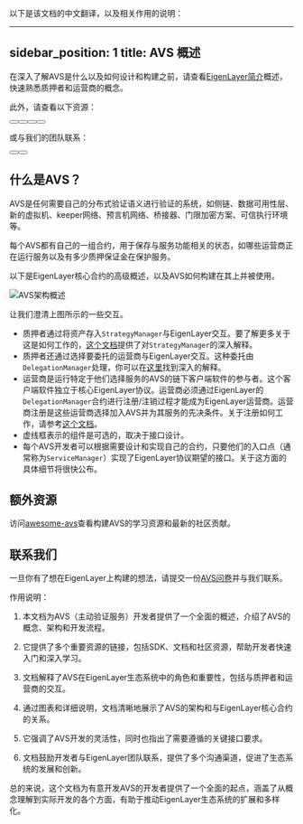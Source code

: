 以下是该文档的中文翻译，以及相关作用的说明：

---
sidebar_position: 1
title: AVS 概述
---

在深入了解AVS是什么以及如何设计和构建之前，请查看[EigenLayer简介](https://docs.eigenlayer.xyz/eigenlayer/overview/)概述，快速熟悉质押者和运营商的概念。

此外，请查看以下资源：

<div class="button1-container">
    <Button label="AVS 手册" link="https://eigenlabs.gitbook.io/avs-book" />
    <Button label="GO SDK" link="https://github.com/Layr-Labs/eigensdk-go" />
    <Button label="Rust SDK" link="https://github.com/Layr-Labs/eigensdk-rs" />
    <Button label="Awesome AVS" link="https://github.com/Layr-Labs/awesome-avs" />
</div>

<p className="button1-container-heading">或与我们的团队联系：</p>

<div class="button1-container">
    <Button label="BuildOnEigen 群聊" link="https://t.me/+LsjfhgFoHJEyN2Rh" />
    <Button label="安排通话" link="https://share.hsforms.com/1BksFoaPjSk2l3pQ5J4EVCAein6l" />
</div>

## 什么是AVS？

AVS是任何需要自己的分布式验证语义进行验证的系统，如侧链、数据可用性层、新的虚拟机、keeper网络、预言机网络、桥接器、门限加密方案、可信执行环境等。

每个AVS都有自己的一组合约，用于保存与服务功能相关的状态，如哪些运营商正在运行服务以及有多少质押保证金在保护服务。

以下是EigenLayer核心合约的高级概述，以及AVS如何构建在其上并被使用。

![AVS架构概述](/img/avs/avs-architecture-v1.png)

让我们澄清上图所示的一些交互。

- 质押者通过将资产存入`StrategyManager`与EigenLayer交互。要了解更多关于这是如何工作的，[这个文档](https://github.com/Layr-Labs/eigenlayer-contracts/blob/master/docs/core/StrategyManager.md)提供了对`StrategyManager`的深入解释。
- 质押者还通过选择要委托的运营商与EigenLayer交互。这种委托由`DelegationManager`处理，你可以在[这里](https://github.com/Layr-Labs/eigenlayer-contracts/blob/master/docs/core/DelegationManager.md)找到深入的解释。
- 运营商是运行特定于他们选择服务的AVS的链下客户端软件的参与者。这个客户端软件独立于核心EigenLayer协议。运营商必须通过EigenLayer的`DelegationManager`合约进行注册/注销过程才能成为EigenLayer运营商。运营商注册是这些运营商选择加入AVS并为其服务的先决条件。关于注册如何工作，请参考[这个文档](https://docs.eigenlayer.xyz/eigenlayer/operator-guides/operator-introduction)。
- 虚线框表示的组件是可选的，取决于接口设计。
- 每个AVS开发者可以根据需要设计和实现自己的合约，只要他们的入口点（通常称为`ServiceManager`）实现了EigenLayer协议期望的接口。关于这方面的具体细节将很快公布。

## 额外资源

访问[awesome-avs](https://github.com/Layr-Labs/awesome-avs)查看构建AVS的学习资源和最新的社区贡献。

## 联系我们

一旦你有了想在EigenLayer上构建的想法，请提交一份[AVS问卷](https://bit.ly/avsquestions)并与我们联系。

作用说明：

1. 本文档为AVS（主动验证服务）开发者提供了一个全面的概述，介绍了AVS的概念、架构和开发流程。

2. 它提供了多个重要资源的链接，包括SDK、文档和社区资源，帮助开发者快速入门和深入学习。

3. 文档解释了AVS在EigenLayer生态系统中的角色和重要性，包括与质押者和运营商的交互。

4. 通过图表和详细说明，文档清晰地展示了AVS的架构和与EigenLayer核心合约的关系。

5. 它强调了AVS开发的灵活性，同时也指出了需要遵循的关键接口要求。

6. 文档鼓励开发者与EigenLayer团队联系，提供了多个沟通渠道，促进了生态系统的发展和创新。

总的来说，这个文档为有意开发AVS的开发者提供了一个全面的起点，涵盖了从概念理解到实际开发的各个方面，有助于推动EigenLayer生态系统的扩展和多样化。